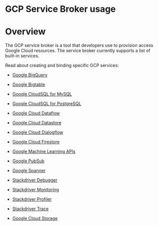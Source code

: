 # GCP Service Broker usage

# Overview

The GCP service broker is a tool that developers use to provision access Google Cloud resources. The service broker currently supports a list of built-in services.
 
Read about creating and binding specific GCP services:

-   [Google BigQuery](classes/google-bigquery.md)

-   [Google Bigtable](classes/google-bigtable.md)

-   [Google CloudSQL for MySQL](classes/google-cloudsql-mysql.md)

-   [Google CloudSQL for PostgreSQL](classes/google-cloudsql-postgres.md)

-   [Google Cloud Dataflow](classes/google-dataflow.md)

-   [Google Cloud Datastore](classes/google-datastore.md)

-   [Google Cloud Dialogflow](classes/google-dialogflow.md)

-   [Google Cloud Firestore](classes/google-firestore.md)

-   [Google Machine Learning APIs](classes/google-ml-apis.md)

-   [Google PubSub](classes/google-pubsub.md)

-   [Google Spanner](classes/google-spanner.md)

-   [Stackdriver Debugger](classes/google-stackdriver-debugger.md)

-   [Stackdriver Monitoring](classes/google-stackdriver-monitoring.md)

-   [Stackdriver Profiler](classes/google-stackdriver-profiler.md)

-   [Stackdriver Trace](classes/google-stackdriver-trace.md)

-   [Google Cloud Storage](classes/google-storage.md)
